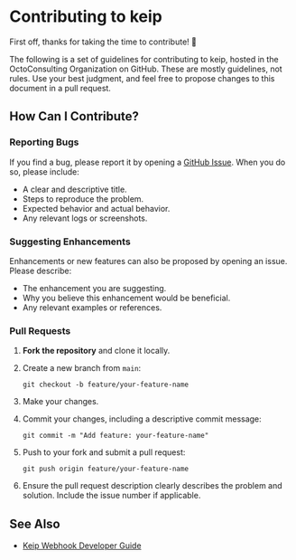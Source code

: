 # Contributing to keip
First off, thanks for taking the time to contribute! 🎉

The following is a set of guidelines for contributing to keip, hosted in the OctoConsulting Organization on GitHub. 
These are mostly guidelines, not rules. Use your best judgment, and feel free to propose changes to this document in a 
pull request.

## How Can I Contribute?

### Reporting Bugs

If you find a bug, please report it by opening a [GitHub Issue](https://github.com/OctoConsulting/keip/issues). When you do so, please include:
- A clear and descriptive title.
- Steps to reproduce the problem.
- Expected behavior and actual behavior.
- Any relevant logs or screenshots.

### Suggesting Enhancements

Enhancements or new features can also be proposed by opening an issue. Please describe:
- The enhancement you are suggesting.
- Why you believe this enhancement would be beneficial.
- Any relevant examples or references.

### Pull Requests

1. **Fork the repository** and clone it locally.
2. Create a new branch from `main`:
   ```shell
   git checkout -b feature/your-feature-name
   ```
3. Make your changes.
4. Commit your changes, including a descriptive commit message:
   ```shell
   git commit -m "Add feature: your-feature-name"
   ```

5. Push to your fork and submit a pull request:
   ```shell
   git push origin feature/your-feature-name
   ```
   
6. Ensure the pull request description clearly describes the problem and solution. Include the issue number if 
applicable.

## See Also

- [Keip Webhook Developer Guide](operator%2Fwebhook%2FREADME.md)
